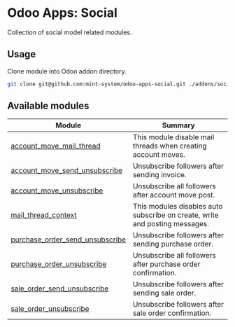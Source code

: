 # Odoo Apps: Social

Collection of social model related modules.

## Usage

Clone module into Odoo addon directory.

```bash
git clone git@github.com:mint-system/odoo-apps-social.git ./addons/social
```

## Available modules

| Module | Summary |
| --- | --- |
| [account_move_mail_thread](account_move_mail_thread) |         This module disable mail threads when creating account moves. |
| [account_move_send_unsubscribe](account_move_send_unsubscribe) |         Unsubscribe followers after sending invoice. |
| [account_move_unsubscribe](account_move_unsubscribe) |         Unsubscribe all followers after account move post. |
| [mail_thread_context](mail_thread_context) |         This modules disables auto subscribe on create, write and posting messages. |
| [purchase_order_send_unsubscribe](purchase_order_send_unsubscribe) |         Unsubscribe followers after sending purchase order. |
| [purchase_order_unsubscribe](purchase_order_unsubscribe) |         Unsubscribe all followers after purchase order confirmation. |
| [sale_order_send_unsubscribe](sale_order_send_unsubscribe) |         Unsubscribe followers after sending sale order. |
| [sale_order_unsubscribe](sale_order_unsubscribe) |         Unsubscribe followers after sale order confirmation. |
